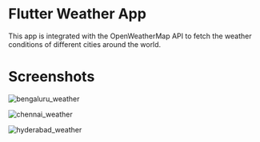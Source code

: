 # Flutter Weather App

This app is integrated with the OpenWeatherMap API to fetch the weather conditions of different cities around the world.

# Screenshots

![bengaluru_weather](https://user-images.githubusercontent.com/48543567/91748030-e70ddf80-ebdc-11ea-84a0-00d6686e5350.png)

![chennai_weather](https://user-images.githubusercontent.com/48543567/91748060-f2610b00-ebdc-11ea-8771-d4c428b9a72d.png)

![hyderabad_weather](https://user-images.githubusercontent.com/48543567/91748076-f8ef8280-ebdc-11ea-9ca2-c8f6a40f56a2.png)


